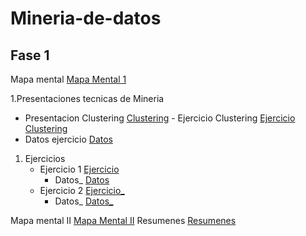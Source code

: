 # Mineria-de-datos
## Fase 1
Mapa mental [Mapa Mental 1](https://github.com/vanessaodlr/Mineria-de-datos/blob/master/MapaMental_1_1810699.pdf)

1.Presentaciones tecnicas de Mineria 
  - Presentacion Clustering [Clustering](https://github.com/patyarvizu/Mineria-de-datos/blob/master/Presentacion_Clustering_002_(Con_Ejercicio).pdf)
			                    - Ejercicio Clustering [Ejercicio Clustering](https://github.com/patyarvizu/Mineria-de-datos/blob/master/EjercicioClustering.ipynb)
  - Datos ejercicio [Datos](https://github.com/patyarvizu/Mineria-de-datos/blob/master/cars.csv)

1. Ejercicios
   	  - Ejercicio 1 [Ejercicio](https://github.com/gnoelopez/MineriaDeDatos/blob/master/Ejercicios1_1_002.pdf) 
           - Datos_ [Datos](https://github.com/gnoelopez/MineriaDeDatos/blob/master/Ejercicio_1.1.csv)
	- Ejercicio 2 [Ejercicio_](https://github.com/gnoelopez/MineriaDeDatos/blob/master/Ejercicio_1.1.csv) 
	  - Datos_ [Datos_](https://github.com/gnoelopez/MineriaDeDatos/blob/master/Ejercicio_1.2.csv)

Mapa mental II [Mapa Mental II](https://github.com/vanessaodlr/Mineria-de-datos/blob/master/MapaMental_2_1810699.pdf)
Resumenes [Resumenes](https://github.com/vanessaodlr/Mineria-de-datos/blob/master/Resumen_TecnicasdeMineriadeDatos_1810699.pdf)
